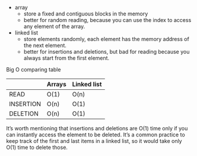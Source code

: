 - array
  - store a fixed and contiguous blocks in the memory 
  - better for random reading, because you can use the index to access any element of the array.
- linked list
  - store elements randomly, each element has the memory address of the next element.
  - better for insertions and deletions, but bad for reading because you always start from the first element. 
  
Big O comparing table 

        
|           |Arrays   | Linked list  
|-----------|---------|-----------|
|READ       |O(1)     | O(n)      |
|INSERTION  |O(n)     | O(1)      |
|DELETION   |O(n)     | O(1)      |  

It’s worth mentioning that insertions and deletions are O(1)
time only if you can instantly access the element to be
deleted. It’s a common practice to keep track of the first
and last items in a linked list, so it would take only O(1)
time to delete those.